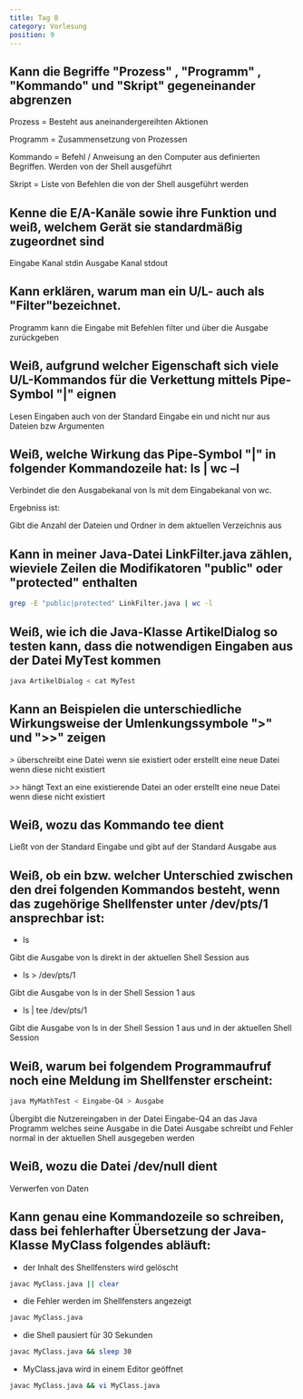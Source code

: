 ```yaml
---
title: Tag 8
category: Vorlesung
position: 9
---
```

## Kann die Begriffe "Prozess" , "Programm" , "Kommando" und "Skript" gegeneinander abgrenzen

Prozess = Besteht aus aneinandergereihten Aktionen

Programm = Zusammensetzung von Prozessen

Kommando = Befehl / Anweisung an den Computer aus definierten Begriffen. Werden von der Shell ausgeführt

Skript = Liste von Befehlen die von der Shell ausgeführt werden

## Kenne die E/A-Kanäle sowie ihre Funktion und weiß, welchem Gerät sie standardmäßig zugeordnet sind

Eingabe Kanal stdin
Ausgabe Kanal stdout

## Kann erklären, warum man ein U/L- auch als "Filter"bezeichnet.

Programm kann die Eingabe mit Befehlen filter und über die Ausgabe zurückgeben

## Weiß, aufgrund welcher Eigenschaft sich viele U/L-Kommandos für die Verkettung mittels Pipe-Symbol "|" eignen

Lesen Eingaben auch von der Standard Eingabe ein und nicht nur aus Dateien bzw Argumenten

## Weiß, welche Wirkung das Pipe-Symbol "|" in folgender Kommandozeile hat: ls | wc –l

Verbindet die den Ausgabekanal von ls mit dem Eingabekanal von wc.

Ergebniss ist:

Gibt die Anzahl der Dateien und Ordner in dem aktuellen Verzeichnis aus

## Kann in meiner Java-Datei LinkFilter.java zählen, wieviele Zeilen die Modifikatoren "public" oder "protected" enthalten

```bash
grep -E "public|protected" LinkFilter.java | wc -l
```

## Weiß, wie ich die Java-Klasse ArtikelDialog so testen kann, dass die notwendigen Eingaben aus der Datei MyTest kommen

```bash
java ArtikelDialog < cat MyTest
```

## Kann an Beispielen die unterschiedliche Wirkungsweise der Umlenkungssymbole ">" und ">>" zeigen

*>* überschreibt eine Datei wenn sie existiert oder erstellt eine neue Datei wenn diese nicht existiert

*>>* hängt Text an eine existierende Datei an oder erstellt eine neue Datei wenn diese nicht existiert

## Weiß, wozu das Kommando tee dient

Ließt von der Standard Eingabe und gibt auf der Standard Ausgabe aus

## Weiß, ob ein bzw. welcher Unterschied zwischen den drei folgenden Kommandos besteht, wenn das zugehörige Shellfenster unter /dev/pts/1 ansprechbar ist:

- ls

Gibt die Ausgabe von ls direkt in der aktuellen Shell Session aus

- ls > /dev/pts/1

Gibt die Ausgabe von ls in der Shell Session 1 aus

- ls | tee /dev/pts/1

Gibt die Ausgabe von ls in der Shell Session 1 aus und in der aktuellen Shell Session

## Weiß, warum bei folgendem Programmaufruf noch eine Meldung im Shellfenster erscheint:

```bash
java MyMathTest < Eingabe-Q4 > Ausgabe
```

Übergibt die Nutzereingaben in der Datei Eingabe-Q4 an das Java Programm welches seine Ausgabe in die Datei Ausgabe schreibt und Fehler normal in der aktuellen Shell ausgegeben werden

## Weiß, wozu die Datei /dev/null dient

Verwerfen von Daten

## Kann genau eine Kommandozeile so schreiben, dass bei fehlerhafter Übersetzung der Java-Klasse MyClass folgendes abläuft:

- der Inhalt des Shellfensters wird gelöscht

```bash
javac MyClass.java || clear
````

- die Fehler werden im Shellfensters angezeigt

```bash
javac MyClass.java
```

- die Shell pausiert für 30 Sekunden

```bash
javac MyClass.java && sleep 30
```

- MyClass.java wird in einem Editor geöffnet

```bash
javac MyClass.java && vi MyClass.java
```